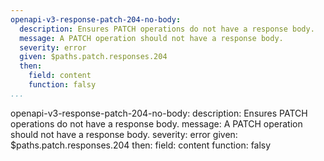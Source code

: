 ```yaml
---
openapi-v3-response-patch-204-no-body:
  description: Ensures PATCH operations do not have a response body.
  message: A PATCH operation should not have a response body.
  severity: error
  given: $paths.patch.responses.204
  then:
    field: content
    function: falsy
...
```

openapi-v3-response-patch-204-no-body:
  description: Ensures PATCH operations do not have a response body.
  message: A PATCH operation should not have a response body.
  severity: error
  given: $paths.patch.responses.204
  then:
    field: content
    function: falsy
